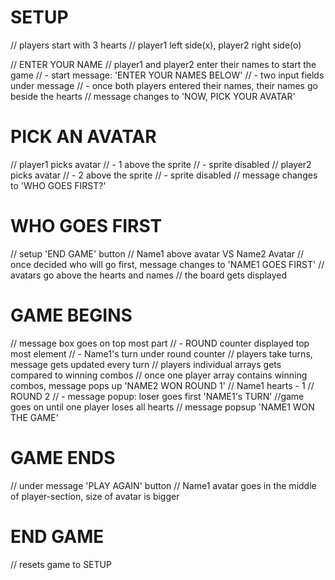 # SETUP

// players start with 3 hearts
// player1 left side(x), player2 right side(o)

// ENTER YOUR NAME
// player1 and player2 enter their names to start the game
// - start message: 'ENTER YOUR NAMES BELOW'
// - two input fields under message
// - once both players entered their names, their names go beside the hearts
// message changes to 'NOW, PICK YOUR AVATAR'

# PICK AN AVATAR

// player1 picks avatar
// - 1 above the sprite
// - sprite disabled
// player2 picks avatar
// - 2 above the sprite
// - sprite disabled
// message changes to 'WHO GOES FIRST?'

# WHO GOES FIRST

// setup 'END GAME' button
// Name1 above avatar VS Name2 Avatar
// once decided who will go first, message changes to 'NAME1 GOES FIRST'
// avatars go above the hearts and names
// the board gets displayed

# GAME BEGINS

// message box goes on top most part
// - ROUND counter displayed top most element
// - Name1's turn under round counter
// players take turns, message gets updated every turn
// players individual arrays gets compared to winning combos
// once one player array contains winning combos, message pops up 'NAME2 WON ROUND 1'
// Name1 hearts - 1
// ROUND 2
// - message popup: loser goes first 'NAME1's TURN'
//game goes on until one player loses all hearts
// message popsup 'NAME1 WON THE GAME'

# GAME ENDS

// under message 'PLAY AGAIN' button
// Name1 avatar goes in the middle of player-section, size of avatar is bigger

# END GAME

// resets game to SETUP
